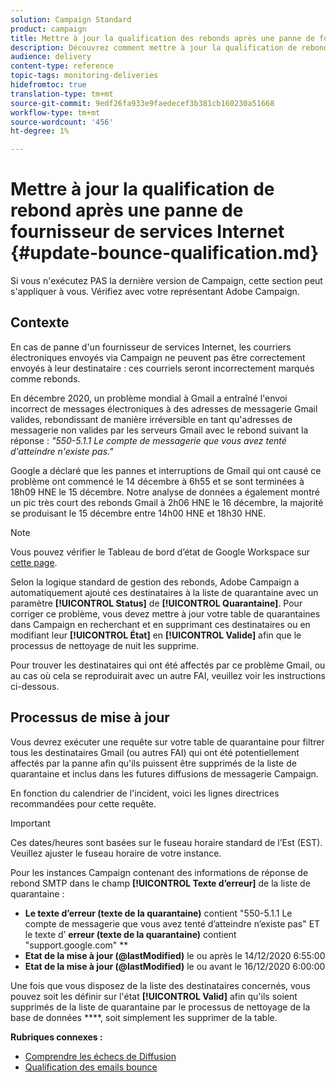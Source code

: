 ```yaml
---
solution: Campaign Standard
product: campaign
title: Mettre à jour la qualification des rebonds après une panne de fournisseur de services Internet
description: Découvrez comment mettre à jour la qualification de rebond après une panne de fournisseur de services Internet.
audience: delivery
content-type: reference
topic-tags: monitoring-deliveries
hidefromtoc: true
translation-type: tm+mt
source-git-commit: 9edf26fa933e9faedecef3b381cb160230a51668
workflow-type: tm+mt
source-wordcount: '456'
ht-degree: 1%

---
```



# Mettre à jour la qualification de rebond après une panne de fournisseur de services Internet {#update-bounce-qualification.md}

Si vous n&#39;exécutez PAS la dernière version de Campaign, cette section peut s&#39;appliquer à vous. Vérifiez avec votre représentant Adobe Campaign.

## Contexte

En cas de panne d&#39;un fournisseur de services Internet, les courriers électroniques envoyés via Campaign ne peuvent pas être correctement envoyés à leur destinataire : ces courriels seront incorrectement marqués comme rebonds.

En décembre 2020, un problème mondial à Gmail a entraîné l&#39;envoi incorrect de messages électroniques à des adresses de messagerie Gmail valides, rebondissant de manière irréversible en tant qu&#39;adresses de messagerie non valides par les serveurs Gmail avec le rebond suivant la réponse : *&quot;550-5.1.1 Le compte de messagerie que vous avez tenté d&#39;atteindre n&#39;existe pas.&quot;*

Google a déclaré que les pannes et interruptions de Gmail qui ont causé ce problème ont commencé le 14 décembre à 6h55 et se sont terminées à 18h09 HNE le 15 décembre. Notre analyse de données a également montré un pic très court des rebonds Gmail à 2h06 HNE le 16 décembre, la majorité se produisant le 15 décembre entre 14h00 HNE et 18h30 HNE.

>[!NOTE]
>
>Vous pouvez vérifier le Tableau de bord d’état de Google Workspace sur [cette page](https://www.google.com/appsstatus#hl=en&amp;v=status).


Selon la logique standard de gestion des rebonds, Adobe Campaign a automatiquement ajouté ces destinataires à la liste de quarantaine avec un paramètre **[!UICONTROL Status]** de **[!UICONTROL Quarantaine]**. Pour corriger ce problème, vous devez mettre à jour votre table de quarantaines dans Campaign en recherchant et en supprimant ces destinataires ou en modifiant leur **[!UICONTROL État]** en **[!UICONTROL Valide]** afin que le processus de nettoyage de nuit les supprime.

Pour trouver les destinataires qui ont été affectés par ce problème Gmail, ou au cas où cela se reproduirait avec un autre FAI, veuillez voir les instructions ci-dessous.

## Processus de mise à jour

Vous devrez exécuter une requête sur votre table de quarantaine pour filtrer tous les destinataires Gmail (ou autres FAI) qui ont été potentiellement affectés par la panne afin qu&#39;ils puissent être supprimés de la liste de quarantaine et inclus dans les futures diffusions de messagerie Campaign.

En fonction du calendrier de l&#39;incident, voici les lignes directrices recommandées pour cette requête.

>[!IMPORTANT]
>
>Ces dates/heures sont basées sur le fuseau horaire standard de l’Est (EST). Veuillez ajuster le fuseau horaire de votre instance.

Pour les instances Campaign contenant des informations de réponse de rebond SMTP dans le champ **[!UICONTROL Texte d’erreur]** de la liste de quarantaine :

* **Le texte d’erreur (texte de la quarantaine)** contient &quot;550-5.1.1 Le compte de messagerie que vous avez tenté d’atteindre n’existe pas&quot; ET le texte d’ **erreur (texte de la quarantaine)** contient &quot;support.google.com&quot; **
* **Etat de la mise à jour (@lastModified)** le ou après le 14/12/2020 6:55:00
* **Etat de la mise à jour (@lastModified)** le ou avant le 16/12/2020 6:00:00

Une fois que vous disposez de la liste des destinataires concernés, vous pouvez soit les définir sur l&#39;état **[!UICONTROL Valid]** afin qu&#39;ils soient supprimés de la liste de quarantaine par le processus de nettoyage de la base de données ****, soit simplement les supprimer de la table.

**Rubriques connexes :**
* [Comprendre les échecs de Diffusion](../../sending/using/understanding-delivery-failures.md)
* [Qualification des emails bounce  ](../../sending/using/understanding-delivery-failures.md#bounce-mail-qualification)

